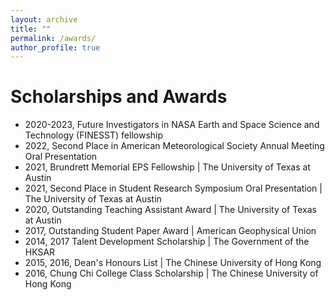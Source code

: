 ```yaml
---
layout: archive
title: ""
permalink: /awards/
author_profile: true
---
```


Scholarships and Awards 
======
* 2020-2023, Future Investigators in NASA Earth and Space Science and Technology (FINESST) fellowship
* 2022, Second Place in American Meteorological Society Annual Meeting Oral Presentation 
* 2021, Brundrett Memorial EPS Fellowship | The University of Texas at Austin
* 2021, Second Place in Student Research Symposium Oral Presentation | The University of Texas at Austin
* 2020, Outstanding Teaching Assistant Award | The University of Texas at Austin
* 2017, Outstanding Student Paper Award | American Geophysical Union
* 2014, 2017 Talent Development Scholarship | The Government of the HKSAR
* 2015, 2016, Dean's Honours List | The Chinese University of Hong Kong
* 2016, Chung Chi College Class Scholarship | The Chinese University of Hong Kong
